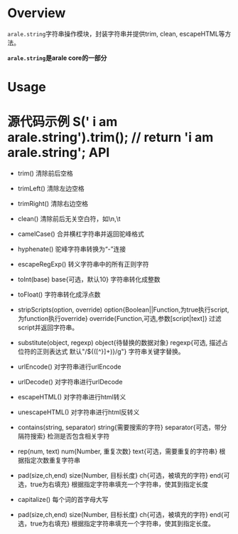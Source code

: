 Overview
========

`arale.string`字符串操作模块，封装字符串并提供trim, clean, escapeHTML等方法。

**`arale.string`是arale core的一部分**


Usage
======

源代码示例
    S(' i am arale.string').trim(); // return 'i am arale.string';
API
=======

*   trim()
    清除前后空格

*   trimLeft()
    清除左边空格

*   trimRight()
    清除右边空格

*   clean()
    清除前后无关空白符，如\n,\t

*   camelCase()
    合并横杠字符串并返回驼峰格式

*   hyphenate()
    驼峰字符串转换为“-”连接

*   escapeRegExp()
    转义字符串中的所有正则字符
    
*   toInt(base) base{可选，默认10}
    字符串转化成整数

*   toFloat()
    字符串转化成浮点数

*   stripScripts(option, override) option{Boolean||Function,为true执行script,为function执行override} override{Function,可选,参数[script|text]}
    过滤script并返回字符串。

*   substitute(object, regexp) object{待替换的数据对象} regexp{可选, 描述占位符的正则表达式 默认"/\${([^}]+)}/g"}
    字符串关键字替换。

*   urlEncode()
    对字符串进行urlEncode

*   urlDecode()
    对字符串进行urlDecode

*   escapeHTML()
    对字符串进行html转义
    
*   unescapeHTML()
    对字符串进行html反转义

*   contains(string, separator) string{需要搜索的字符} separator{可选，带分隔符搜索}
    检测是否包含相关字符
    
*   rep(num, text) num{Number, 重复次数} text{可选，需要重复的字符串}
    根据指定次数重复字符串
    
*   pad(size,ch,end) size{Number, 目标长度} ch{可选，被填充的字符} end{可选，true为右填充}
    根据指定字符串填充一个字符串，使其到指定长度

*   capitalize()
    每个词的首字母大写
    
*   pad(size,ch,end) size{Number, 目标长度} ch{可选，被填充的字符} end{可选，true为右填充}
    根据指定字符串填充一个字符串，使其到指定长度。



    
    


